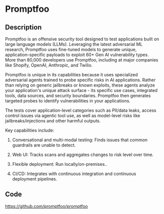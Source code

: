 # Promptfoo

## Description
Promptfoo is an offensive security tool designed to test applications built on large language models (LLMs). Leveraging the latest adversarial ML research, Promptfoo uses fine-tuned models to generate unique, application-specific payloads to exploit 60+ Gen AI vulnerability types. More than 80,000 developers use Promptfoo, including at major companies like Shopify, OpenAI, Anthropic, and Twilio.

Promptfoo is unique in its capabilities because it uses specialized adversarial agents trained to probe specific risks in AI applications. Rather than relying on generic jailbreaks or known exploits, these agents analyze your application's unique attack surface - its specific use cases, integrated tools, data sources, and security boundaries. Promptfoo then generates targeted probes to identify vulnerabilities in your applications.

The tests cover application-level categories such as PII/data leaks, access control issues via agentic tool use, as well as model-level risks like jailbreaks/injections and other harmful outputs.

Key capabilities include:

1. Conversational and multi-modal testing: Finds issues that common guardrails are unable to detect.

2. Web UI: Tracks scans and aggregates changes to risk level over time.

3. Flexible deployment: Run locally/on-premises..

4. CI/CD: Integrates with continuous integration and continuous deployment pipelines.

## Code
https://github.com/promptfoo/promptfoo
